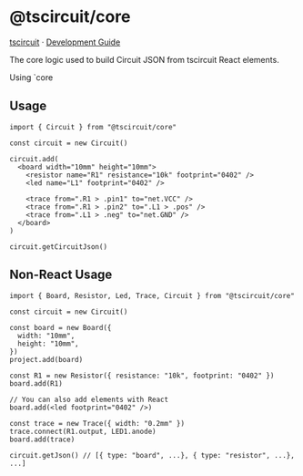 # @tscircuit/core

[tscircuit](https://github.com/tscircuit/tscircuit) &middot; [Development Guide](./docs/DEVELOPMENT.md)

The core logic used to build Circuit JSON from tscircuit React elements.

Using `core

## Usage

```tsx
import { Circuit } from "@tscircuit/core"

const circuit = new Circuit()

circuit.add(
  <board width="10mm" height="10mm">
    <resistor name="R1" resistance="10k" footprint="0402" />
    <led name="L1" footprint="0402" />

    <trace from=".R1 > .pin1" to="net.VCC" />
    <trace from=".R1 > .pin2" to=".L1 > .pos" />
    <trace from=".L1 > .neg" to="net.GND" />
  </board>
)

circuit.getCircuitJson()
```

## Non-React Usage

```tsx
import { Board, Resistor, Led, Trace, Circuit } from "@tscircuit/core"

const circuit = new Circuit()

const board = new Board({
  width: "10mm",
  height: "10mm",
})
project.add(board)

const R1 = new Resistor({ resistance: "10k", footprint: "0402" })
board.add(R1)

// You can also add elements with React
board.add(<led footprint="0402" />)

const trace = new Trace({ width: "0.2mm" })
trace.connect(R1.output, LED1.anode)
board.add(trace)

circuit.getJson() // [{ type: "board", ...}, { type: "resistor", ...}, ...]
```
